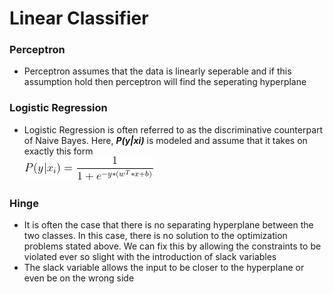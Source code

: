 # Linear Classifier

### Perceptron
- Perceptron assumes that the data is linearly seperable and if this assumption hold then 
perceptron will find the seperating hyperplane

### Logistic Regression
- Logistic Regression is often referred to as the discriminative counterpart of Naive Bayes. 
Here, ***P(y|xi)*** is modeled and assume that it takes on exactly this form <br /> 
![equation](https://github.com/fuzailpalnak/ML-Scratch/blob/master/classifiers/linear/images/linear.png)
  
### Hinge
- It is often the case that there is no separating hyperplane between the two classes. 
In this case, there is no solution to the optimization problems stated above. 
We can fix this by allowing the constraints to be violated ever so slight with the introduction of slack variables
- The slack variable allows the input to be closer to the hyperplane or even be on the wrong side

